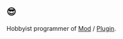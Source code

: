 ## 😎

Hobbyist programmer of 
[Mod](https://modrinth.com/user/hirosukt/mods/) / 
[Plugin](https://modrinth.com/user/hirosukt/plugins/). 
